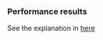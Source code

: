 ### Performance results

See the explanation in [here](https://github.com/roni-castro/performance-demo/wiki/List-with-two-columns)
